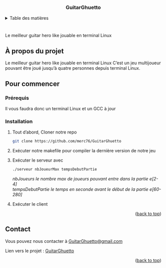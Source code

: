 <a name=" GuitarGhuetto"></a>
<h3 align="center">GuitarGhuetto</h3>

<!-- Table des matières -->
<details>
  <summary>Table des matières</summary>
  <ol>
    <li>
      <a href="#about-the-project">À propos du projet</a>
    </li>
    <li>
      <a href="#getting-started">Pour commencer</a>
      <ul>
        <li><a href="#prerequisites">Prérequis</a></li>
        <li><a href="#installation">Installation</a></li>
      </ul>
    </li>
    <li><a href="#contact">Contact</a></li>
  </ol>
</details>

#
Le meilleur guitar hero like jouable en terminal Linux

<!-- ABOUT THE PROJECT -->
## À propos du projet

Le meilleur guitar hero like jouable en terminal Linux
C’est un jeu multijoueur pouvant être joué jusqu’à quatre personnes depuis terminal Linux.

<!-- GETTING STARTED -->
## Pour commencer

### Prérequis

Il vous faudra donc un terminal Linux et un GCC à jour


### Installation

1. Tout d’abord, Cloner notre repo
   ```sh
   git clone https://github.com/merc76/GuitarGhuetto
   ```
2. Exécuter notre makefile pour compiler la dernière version de notre jeu 
   
3. Exécuter le serveur avec
   ```sh
   ./serveur nbJoueurMax tempsDebutPartie
   ```
    *nbJoueurs le nombre max de joueurs pouvant entre dans la partie e[2-4]*  
    *tempsDebutPartie le temps en seconde avant le début de la partie e[60-280]*

4. Exécuter le client 
<p align="right">(<a href="#readme-top">back to top</a>)</p>

<!-- CONTACT -->
## Contact

Vous pouvez nous contacter à GuitarGhuetto@gmail.com

Lien vers le projet : [GuitarGhuetto](https://github.com/merc76/GuitarGhuetto)

<p align="right">(<a href="#readme-top">back to top</a>)</p>
